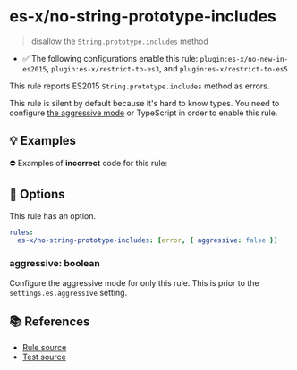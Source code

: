 # es-x/no-string-prototype-includes
> disallow the `String.prototype.includes` method

- ✅ The following configurations enable this rule: `plugin:es-x/no-new-in-es2015`, `plugin:es-x/restrict-to-es3`, and `plugin:es-x/restrict-to-es5`

This rule reports ES2015 `String.prototype.includes` method as errors.

This rule is silent by default because it's hard to know types. You need to configure [the aggressive mode](../#the-aggressive-mode) or TypeScript in order to enable this rule.

## 💡 Examples

⛔ Examples of **incorrect** code for this rule:

<eslint-playground type="bad" code="/*eslint es-x/no-string-prototype-includes: [error, { aggressive: true }] */
foo.includes(&quot;a&quot;)
" />

## 🔧 Options

This rule has an option.

```yml
rules:
  es-x/no-string-prototype-includes: [error, { aggressive: false }]
```

### aggressive: boolean

Configure the aggressive mode for only this rule.
This is prior to the `settings.es.aggressive` setting.

## 📚 References

- [Rule source](https://github.com/ota-meshi/eslint-plugin-es-x/blob/v5.0.0/lib/rules/no-string-prototype-includes.js)
- [Test source](https://github.com/ota-meshi/eslint-plugin-es-x/blob/v5.0.0/tests/lib/rules/no-string-prototype-includes.js)

